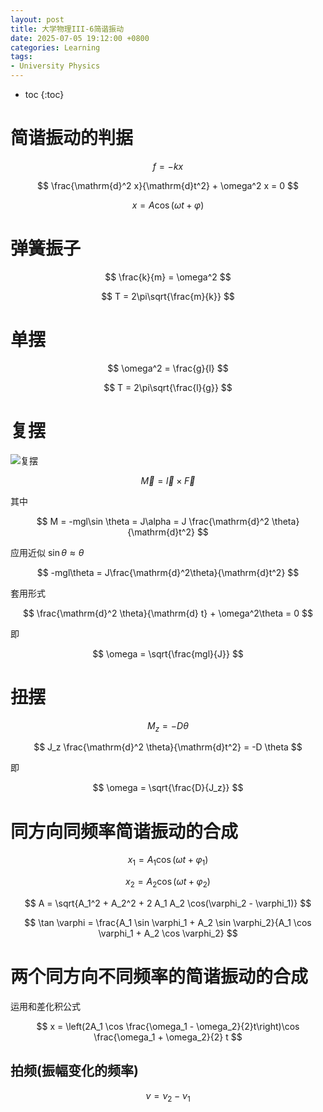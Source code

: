 ```yaml
---
layout: post
title: 大学物理III-6简谐振动
date: 2025-07-05 19:12:00 +0800
categories: Learning
tags:
- University Physics
---
```

* toc
{:toc}

# 简谐振动的判据

$$ f = -kx$$

$$ \frac{\mathrm{d}^2 x}{\mathrm{d}t^2} + \omega^2 x = 0 $$

$$ x = A\cos (\omega t + \varphi) $$

# 弹簧振子

$$ \frac{k}{m} = \omega^2 $$

$$ T = 2\pi\sqrt{\frac{m}{k}} $$

# 单摆

$$ \omega^2 = \frac{g}{l} $$

$$ T = 2\pi\sqrt{\frac{l}{g}} $$

# 复摆

![复摆](https://i.ooxx.ooo/i/YjMzM.jpg)

$$ \vec{M} = \vec{l} \times \vec{F} $$

其中

$$ M = -mgl\sin \theta = J\alpha = J \frac{\mathrm{d}^2 \theta}{\mathrm{d}t^2} $$

应用近似 $\sin\theta \approx \theta$

$$ -mgl\theta = J\frac{\mathrm{d}^2\theta}{\mathrm{d}t^2} $$

套用形式

$$ \frac{\mathrm{d}^2 \theta}{\mathrm{d} t} + \omega^2\theta = 0 $$

即

$$ \omega = \sqrt{\frac{mgl}{J}} $$

# 扭摆

$$ M_z = -D\theta $$

$$ J_z \frac{\mathrm{d}^2 \theta}{\mathrm{d}t^2} = -D \theta $$

即

$$ \omega = \sqrt{\frac{D}{J_z}} $$

# 同方向同频率简谐振动的合成

$$ x_1 = A_1\cos(\omega t + \varphi_1) $$

$$ x_2 = A_2\cos(\omega t + \varphi_2) $$

$$ A = \sqrt{A_1^2 + A_2^2 + 2 A_1 A_2 \cos(\varphi_2 - \varphi_1)} $$

$$ \tan \varphi = \frac{A_1 \sin \varphi_1 + A_2 \sin \varphi_2}{A_1 \cos \varphi_1 + A_2 \cos \varphi_2} $$

# 两个同方向不同频率的简谐振动的合成

运用和差化积公式

$$ x = \left(2A_1 \cos \frac{\omega_1 - \omega_2}{2}t\right)\cos \frac{\omega_1 + \omega_2}{2} t $$

## 拍频(振幅变化的频率)

$$ \nu = \nu_2 - \nu_1 $$